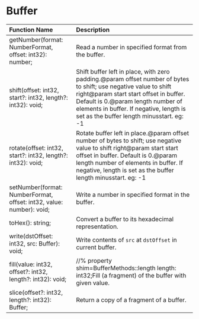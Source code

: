# Buffer

|Function Name| Description|
|:---|:---|
|getNumber(format: NumberFormat, offset: int32): number; |Read a number in specified format from the buffer.|
|shift(offset: int32, start?: int32, length?: int32): void; |Shift buffer left in place, with zero padding.@param offset number of bytes to shift; use negative value to shift right@param start start offset in buffer. Default is 0.@param length number of elements in buffer. If negative, length is set as the buffer length minusstart. eg: -1|
|rotate(offset: int32, start?: int32, length?: int32): void; |Rotate buffer left in place.@param offset number of bytes to shift; use negative value to shift right@param start start offset in buffer. Default is 0.@param length number of elements in buffer. If negative, length is set as the buffer length minusstart. eg: -1|
|setNumber(format: NumberFormat, offset: int32, value: number): void; |Write a number in specified format in the buffer.|
|toHex(): string; |Convert a buffer to its hexadecimal representation.|
|write(dstOffset: int32, src: Buffer): void; |Write contents of `src` at `dstOffset` in current buffer.|
|fill(value: int32, offset?: int32, length?: int32): void; |   //% property shim=BufferMethods::length   length: int32;Fill (a fragment) of the buffer with given value.|
|slice(offset?: int32, length?: int32): Buffer; |Return a copy of a fragment of a buffer.|
